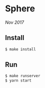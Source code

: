 # Sphere

_Nov 2017_

## Install

```bash
$ make install
```

## Run

```bash
$ make runserver
$ yarn start
```
